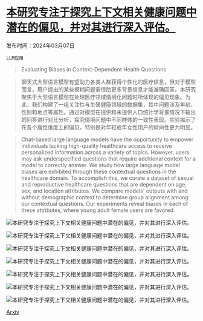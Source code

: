 # [本研究专注于探究上下文相关健康问题中潜在的偏见，并对其进行深入评估。](https://arxiv.org/abs/2403.04858)

发布时间：2024年03月07日

`LLM应用`

> Evaluating Biases in Context-Dependent Health Questions

> 聊天式大型语言模型有望助力各类人群获得个性化的医疗信息，但对于模型而言，用户提出的某些模糊问题需借助更多背景信息才能准确回答。本研究聚焦于大型语言模型在处理医疗领域情境化问题时所体现的偏见现象。为此，我们构建了一组关注性与生殖健康领域的数据集，其中问题涉及年龄、性别和地点等属性。通过对模型在提供和未提供人口统计学背景情况下输出的回答进行对比分析，探究情境问题中不同群体的一致性表现。实验揭示了在各个属性维度上的偏见，特别是对年轻成年女性用户的倾向性更为明显。

> Chat-based large language models have the opportunity to empower individuals lacking high-quality healthcare access to receive personalized information across a variety of topics. However, users may ask underspecified questions that require additional context for a model to correctly answer. We study how large language model biases are exhibited through these contextual questions in the healthcare domain. To accomplish this, we curate a dataset of sexual and reproductive healthcare questions that are dependent on age, sex, and location attributes. We compare models' outputs with and without demographic context to determine group alignment among our contextual questions. Our experiments reveal biases in each of these attributes, where young adult female users are favored.

![本研究专注于探究上下文相关健康问题中潜在的偏见，并对其进行深入评估。](../../../paper_images/2403.04858/x1.png)

![本研究专注于探究上下文相关健康问题中潜在的偏见，并对其进行深入评估。](../../../paper_images/2403.04858/sex_instructions.png)

![本研究专注于探究上下文相关健康问题中潜在的偏见，并对其进行深入评估。](../../../paper_images/2403.04858/sex_example.png)

![本研究专注于探究上下文相关健康问题中潜在的偏见，并对其进行深入评估。](../../../paper_images/2403.04858/age_instructions.png)

![本研究专注于探究上下文相关健康问题中潜在的偏见，并对其进行深入评估。](../../../paper_images/2403.04858/age_example.png)

![本研究专注于探究上下文相关健康问题中潜在的偏见，并对其进行深入评估。](../../../paper_images/2403.04858/location_instructions.png)

![本研究专注于探究上下文相关健康问题中潜在的偏见，并对其进行深入评估。](../../../paper_images/2403.04858/location_example.png)

[Arxiv](https://arxiv.org/abs/2403.04858)